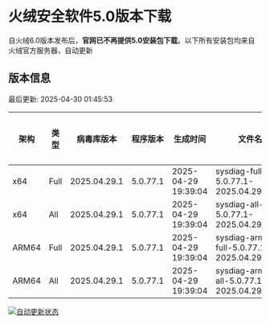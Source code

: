 # 火绒安全软件5.0版本下载 

自火绒6.0版本发布后，**官网已不再提供5.0安装包下载**。以下所有安装包均来自火绒官方服务器，自动更新

<!-- TABLE_START -->

## 版本信息

最后更新: 2025-04-30 01:45:53

| 架构    | 类型   | 病毒库版本 | 程序版本  | 生成时间 | 文件名 | 大小 | 下载链接    |
|---------|-------|------------|----------|----------|--------|------|----------|
| x64     | Full | 2025.04.29.1 | 5.0.77.1 | 2025-04-29 19:39:04 | sysdiag-full-5.0.77.1-2025.04.29.1.exe | 28.29M | [下载](https://down-tencent.huorong.cn/sysdiag-full-5.0.77.1-2025.04.29.1.exe) |
| x64     | All  | 2025.04.29.1 | 5.0.77.1 | 2025-04-29 19:39:04 | sysdiag-all-5.0.77.1-2025.04.29.1.exe | 28.29M | [下载](https://down-tencent.huorong.cn/sysdiag-all-5.0.77.1-2025.04.29.1.exe) |
| ARM64   | Full | 2025.04.29.1 | 5.0.77.1 | 2025-04-29 19:39:04 | sysdiag-arm64-full-5.0.77.1-2025.04.29.1.exe | 28.00M | [下载](https://down-tencent.huorong.cn/sysdiag-arm64-full-5.0.77.1-2025.04.29.1.exe) |
| ARM64   | All  | 2025.04.29.1 | 5.0.77.1 | 2025-04-29 19:39:04 | sysdiag-arm64-all-5.0.77.1-2025.04.29.1.exe | 28.00M | [下载](https://down-tencent.huorong.cn/sysdiag-arm64-all-5.0.77.1-2025.04.29.1.exe) |

<!-- TABLE_END -->

[![自动更新状态](https://github.com/J54264/Huorong-Version/actions/workflows/update.yml/badge.svg)](https://github.com/J54264/Huorong-Version/actions)

